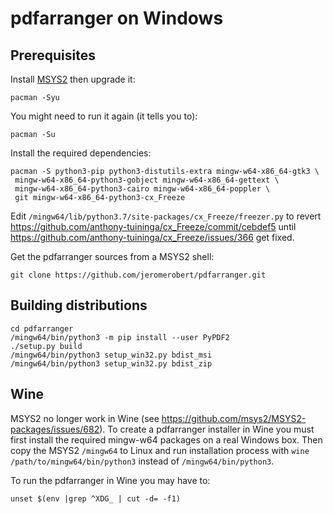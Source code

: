 # pdfarranger on Windows

## Prerequisites

Install [MSYS2](http://www.msys2.org) then upgrade it:

```
pacman -Syu
```

You might need to run it again (it tells you to):

```
pacman -Su
```

Install the required dependencies:

```
pacman -S python3-pip python3-distutils-extra mingw-w64-x86_64-gtk3 \
 mingw-w64-x86_64-python3-gobject mingw-w64-x86_64-gettext \
 mingw-w64-x86_64-python3-cairo mingw-w64-x86_64-poppler \
 git mingw-w64-x86_64-python3-cx_Freeze
```

Edit `/mingw64/lib/python3.7/site-packages/cx_Freeze/freezer.py` to revert
<https://github.com/anthony-tuininga/cx_Freeze/commit/cebdef5> until
<https://github.com/anthony-tuininga/cx_Freeze/issues/366> get fixed.

Get the pdfarranger sources from a MSYS2 shell:

```
git clone https://github.com/jeromerobert/pdfarranger.git
```

## Building distributions

```
cd pdfarranger
/mingw64/bin/python3 -m pip install --user PyPDF2
./setup.py build
/mingw64/bin/python3 setup_win32.py bdist_msi
/mingw64/bin/python3 setup_win32.py bdist_zip
```

## Wine

MSYS2 no longer work in Wine (see <https://github.com/msys2/MSYS2-packages/issues/682>). To
create a pdfarranger installer in Wine you must first install the required mingw-w64 packages
on a real Windows box. Then copy the MSYS2 `/mingw64` to Linux and run installation process with
`wine /path/to/mingw64/bin/python3` instead of `/mingw64/bin/python3`.

To run the pdfarranger in Wine you may have to:

```
unset $(env |grep ^XDG_ | cut -d= -f1)
```
